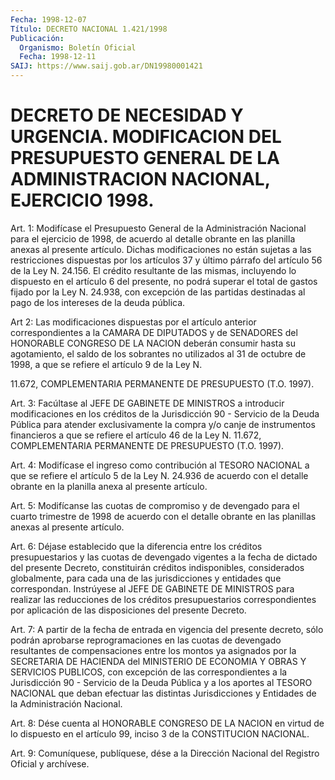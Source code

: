 ```yaml
---
Fecha: 1998-12-07
Título: DECRETO NACIONAL 1.421/1998
Publicación:
  Organismo: Boletín Oficial
  Fecha: 1998-12-11
SAIJ: https://www.saij.gob.ar/DN19980001421
---
```

# DECRETO DE NECESIDAD Y URGENCIA. MODIFICACION DEL PRESUPUESTO GENERAL DE LA ADMINISTRACION NACIONAL, EJERCICIO 1998.

<a id="1"></a>
Art. 1: Modifícase el Presupuesto General de la Administración Nacional para el ejercicio de 1998, de acuerdo al detalle obrante en las planilla anexas al presente artículo. Dichas modificaciones no están sujetas a las restricciones dispuestas por los artículos 37 y último párrafo del artículo 56 de la Ley N. 24.156. El crédito resultante de las mismas, incluyendo lo dispuesto en el artículo 6 del presente, no podrá superar el total de gastos fijado por la Ley N. 24.938, con excepción de las partidas destinadas al pago de los intereses de la deuda pública.

<a id="2"></a>
Art 2: Las modificaciones dispuestas por el artículo anterior correspondientes a la CAMARA DE DIPUTADOS y de SENADORES del HONORABLE CONGRESO DE LA NACION deberán consumir hasta su agotamiento, el saldo de los sobrantes no utilizados al 31 de octubre de 1998, a que se refiere el artículo 9 de la Ley N.

11.672, COMPLEMENTARIA PERMANENTE DE PRESUPUESTO (T.O. 1997).

<a id="3"></a>
Art. 3: Facúltase al JEFE DE GABINETE DE MINISTROS a introducir modificaciones en los créditos de la Jurisdicción 90 - Servicio de la Deuda Pública para atender exclusivamente la compra y/o canje de instrumentos financieros a que se refiere el artículo 46 de la Ley N. 11.672, COMPLEMENTARIA PERMANENTE DE PRESUPUESTO (T.O. 1997).

<a id="4"></a>
Art. 4: Modifícase el ingreso como contribución al TESORO NACIONAL a que se refiere el artículo 5 de la Ley N. 24.936 de acuerdo con el detalle obrante en la planilla anexa al presente artículo.

<a id="5"></a>
Art.  5: Modifícanse las cuotas de compromiso y de devengado  para el cuarto  trimestre  de  1998 de acuerdo con el detalle obrante en las planillas anexas al presente artículo.

<a id="6"></a>
Art. 6: Déjase establecido  que  la  diferencia entre los créditos presupuestarios y las cuotas de devengado  vigentes  a  la fecha de dictado  del presente Decreto, constituirán créditos indisponibles, considerados  globalmente,  para  cada  una de las jurisdicciones y entidades  que  correspondan. Instrúyese al  JEFE  DE  GABINETE  DE MINISTROS para realizar las reducciones de los créditos presupuestarios correspondientes por aplicación de las disposiciones del presente Decreto.

<a id="7"></a>
Art. 7: A partir  de  la fecha de entrada en vigencia del presente decreto, sólo podrán aprobarse  reprogramaciones  en  las cuotas de devengado  resultantes  de  compensaciones  entre  los  montos   ya asignados  por la SECRETARIA DE HACIENDA del MINISTERIO DE ECONOMIA Y OBRAS Y SERVICIOS PUBLICOS, con excepción de las correspondientes a la Jurisdicción 90 - Servicio de la Deuda Pública y a los aportes al TESORO NACIONAL  que deban efectuar las distintas Jurisdicciones y Entidades de la Administración Nacional.

<a id="8"></a>
Art. 8: Dése cuenta  al  HONORABLE CONGRESO DE LA NACION en virtud de lo dispuesto en el artículo  99,  inciso  3  de  la CONSTITUCION NACIONAL.

<a id="9"></a>
Art.  9: Comuníquese, publíquese, dése a la Dirección  Nacional del Registro  Oficial  y  archívese.